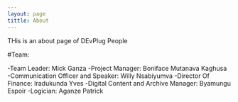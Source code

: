 ```yaml
---
layout: page
tittle: About
---
```


THis is an about page of DEvPlug People

#Team:

-Team Leader: Mick Ganza
-Project Manager: Boniface Mutanava Kaghusa
-Communication Officer and Speaker: Willy Nsabiyumva
-Director Of Finance: Iradukunda Yves
-Digital Content and Archive Manager: Byamungu Espoir
-Logician: Aganze Patrick

